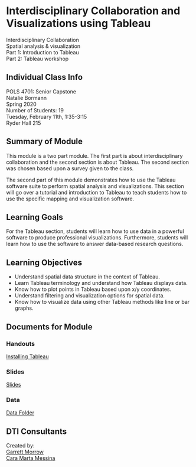 # Interdisciplinary Collaboration and Visualizations using Tableau
Interdisciplinary Collaboration<br>
Spatial analysis & visualization<br>
Part 1: Introduction to Tableau<br>
Part 2: Tableau workshop<br>

## Individual Class Info
POLS 4701: Senior Capstone
<br>
Natalie Bormann
<br>
Spring 2020
<br>
Number of Students: 19
<br>
Tuesday, February 11th, 1:35-3:15
<br>
Ryder Hall 215<br>

## Summary of Module
This module is a two part module. The first part is about interdisciplinary collaboration and the second section is about Tableau. The second section was chosen based upon a survey given to the class.

The second part of this module demonstrates how to use the Tableau software suite to perform spatial analysis and visualizations. This section will go over a tutorial and introduction to Tableau to teach students how to use the specific mapping and visualization software.


## Learning Goals
For the Tableau section, students will learn how to use data in a powerful software to produce professional visualizations. Furthermore, students will learn how to use the software to answer data-based research questions.

## Learning Objectives
- Understand spatial data structure in the context of Tableau.<br>
- Learn Tableau terminology and understand how Tableau displays data.<br>
- Know how to plot points in Tableau based upon x/y coordinates.<br>
- Understand filtering and visualization options for spatial data.<br>
- Know how to visualize data using other Tableau methods like line or bar graphs.<br>

## Documents for Module

### Handouts

[Installing Tableau](https://github.com/NULabNortheastern/digitalassignmentshowcase/blob/master/data_visualization/senior_capstone-spring2020-bormann/handout-installing-tableau.pdf)

### Slides
[Slides](https://github.com/NULabNortheastern/digitalassignmentshowcase/blob/master/data_visualization/senior_capstone-spring2020-bormann/slides.pdf)

### Data
[Data Folder](https://github.com/NULabNortheastern/digitalassignmentshowcase/tree/master/data_visualization/senior_capstone-spring2020-bormann/Data)

## DTI Consultants
Created by:<br>
[Garrett Morrow](morrow.g@husky.neu.edu)<br>
[Cara Marta Messina](messina.c@husky.neu.edu)
